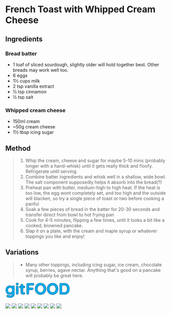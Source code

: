 # French Toast with Whipped Cream Cheese

## Ingredients

### Bread batter

- 1 loaf of sliced sourdough, slightly older will hold together best. Other breads may work well too.
- 6 eggs
- 1½ cups milk
- 2 tsp vanilla extract
- ½ tsp cinnamon
- ½ tsp salt

### Whipped cream cheese

- 150ml cream
- ~50g cream cheese
- 1½ tbsp icing sugar

## Method

> 1. Whip the cream, cheese and sugar for maybe 5-10 mins (probably longer with a hand-whisk) until it gets really thick and floofy. Refrigerate until serving.
> 2. Combine batter ingredients and whisk well in a shallow, wide bowl. The salt component supposedly helps it absorb into the bread(?)
> 3. Preheat pan with butter, medium-high to high heat. If the heat is too low, the egg wont completely set, and too high and the outside will blacken, so try a single piece of toast or two before cooking a panful
> 4. Soak a few pieces of bread in the batter for 20-30 seconds and transfer direct from bowl to hot frying pan
> 5. Cook for 4-5 minutes, flipping a few times, until it looks a bit like a cooked, browned pancake.
> 6. Slap it on a plate, with the cream and maple syrup or whatever toppings you like and enjoy!

## Variations

> - Many other toppings, including icing sugar, ice cream, chocolate syrup, berries, agave nectar. Anything that's good on a pancake will probably be great here.

<img src="../images/logo_sm.png" width="40%" />

<img src="https://img.shields.io/badge/amazing-blue.svg" /> <img src="https://img.shields.io/badge/breakfast-blue.svg" /> <img src="https://img.shields.io/badge/dairy-blue.svg" /> <img src="https://img.shields.io/badge/dessert-blue.svg" /> <img src="https://img.shields.io/badge/fried-blue.svg" /> <img src="https://img.shields.io/badge/large_quantity-blue.svg" /> <img src="https://img.shields.io/badge/messy-blue.svg" /> <img src="https://img.shields.io/badge/mine-blue.svg" /> <img src="https://img.shields.io/badge/vegetarian-blue.svg" /> 

<script data-goatcounter="https://fexofenadine.goatcounter.com/count"
async src="//gc.zgo.at/count.js"></script>